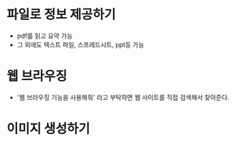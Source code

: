 # 파일로 정보 제공하기

- pdf를 읽고 요약 가능
- 그 외에도 텍스트 파일, 스프레드시트, ppt등 가능

# 웹 브라우징

- '웹 브라우징 기능을 사용해줘' 라고 부탁하면 웹 사이트를 직접 검색해서 찾아준다.

# 이미지 생성하기